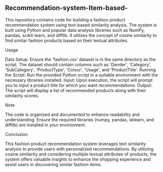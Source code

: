 ## Recommendation-system-Item-based-
This repository contains code for building a fashion product recommendation system using text-based similarity analysis. The system is built using Python and popular data analysis libraries such as NumPy, pandas, scikit-learn, and difflib. It utilizes the concept of cosine similarity to find similar fashion products based on their textual attributes.

Usage

Data Setup: Ensure the 'fashion.csv' dataset is in the same directory as the script. The dataset should contain columns such as 'Gender', 'Category', 'SubCategory', 'ProductType', 'Colour', 'Usage', and 'ProductTitle'.
Running the Script: Run the provided Python script in a suitable environment with the necessary libraries installed.
Input: Upon execution, the script will prompt you to input a product title for which you want recommendations.
Output: The script will display a list of recommended products along with their similarity scores.

Note

The code is organized and documented to enhance readability and understanding.
Ensure the required libraries (numpy, pandas, sklearn, and difflib) are installed in your environment.

Conclusion

This fashion product recommendation system leverages text similarity analysis to provide users with personalized recommendations. By utilizing cosine similarity and considering multiple textual attributes of products, the system offers valuable insights to enhance the shopping experience and assist users in discovering similar fashion items.




